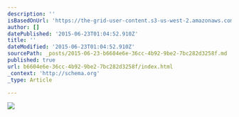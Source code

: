 ```yaml
---
description: ''
isBasedOnUrl: 'https://the-grid-user-content.s3-us-west-2.amazonaws.com/d46afc44-af7c-4d4d-b6b8-675000c59cd9.png'
author: []
datePublished: '2015-06-23T01:04:52.910Z'
title: ''
dateModified: '2015-06-23T01:04:52.910Z'
sourcePath: _posts/2015-06-23-b6604e6e-36cc-4b92-9be2-7bc282d3258f.md
published: true
url: b6604e6e-36cc-4b92-9be2-7bc282d3258f/index.html
_context: 'http://schema.org'
_type: Article

---
```

![](https://the-grid-user-content.s3-us-west-2.amazonaws.com/d46afc44-af7c-4d4d-b6b8-675000c59cd9.png)